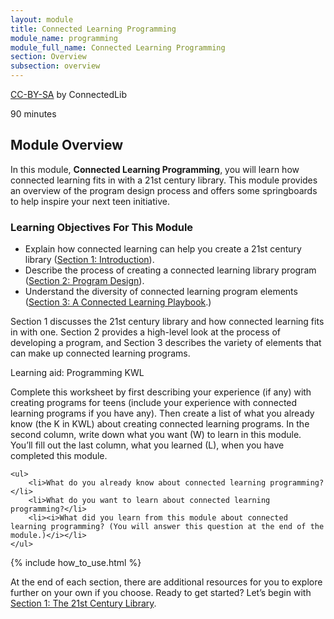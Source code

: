 ```yaml
---
layout: module
title: Connected Learning Programming
module_name: programming
module_full_name: Connected Learning Programming
section: Overview
subsection: overview
---
```


<p class="made-by"><a href="https://creativecommons.org/licenses/by-sa/4.0">CC-BY-SA</a> by ConnectedLib</p>

<p class="time">90 minutes</p>

## Module Overview

<p class="summary">In this module, <b>Connected Learning Programming</b>, you will learn how connected learning fits in with a 21st century library. This module provides an overview of the program design process and offers some springboards to help inspire your next teen initiative. </p>


### Learning Objectives For This Module

<ul class="fancy">
	<li>Explain how connected learning can help you create a 21st century library (<a href="section-1.html">Section 1: Introduction</a>).</li>
	<li>Describe the process of creating a connected learning library program (<a href="section-2.html">Section 2: Program Design</a>).</li>
	<li>Understand the diversity of connected learning program elements (<a href="section-3.html">Section 3: A Connected Learning Playbook</a>.)</li>
</ul>

Section 1 discusses the 21st century library and how connected learning fits in with one. Section 2 provides a high-level look at the process of developing a program, and Section 3 describes the variety of elements that can make up connected learning programs.

<div class="reflection">
	<p><span class="box-title">Learning aid: Programming KWL</span></p>
	<p>Complete this worksheet by first describing your experience (if any) with creating programs for teens (include your experience with connected learning programs if you have any). Then create a list of what you already know (the K in KWL) about creating connected learning programs. In the second column, write down what you want (W) to learn in this module. You’ll fill out the last column, what you learned (L), when you have completed this module.</p>

	<ul>
		<li>What do you already know about connected learning programming?</li>
		<li>What do you want to learn about connected learning programming?</li>
		<li><i>What did you learn from this module about connected learning programming? (You will answer this question at the end of the module.)</i></li>
	</ul>
</div>

{% include how_to_use.html %}

At the end of each section, there are additional resources for you to explore further on your own if you choose.
Ready to get started? Let’s begin with <a href="section-1.html">Section 1: The 21st Century Library</a>.
